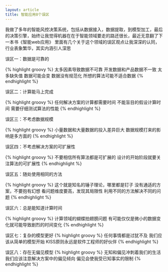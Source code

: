 ```yaml
---
layout: article
title: 智能应用8个误区
---
```

我做了多年的智能风控决策系统，包括从数据接入，数据提取，到模型加工，最后的决策引擎，始终让我觉得机器在在于智能领域要走的路还很长，最近无意翻了下一本书《智能web应用》
里面有几个关于这个领域的误区观点让我深深的认同，行业表象繁华，其实内涵引人深思

误区一：数据是可靠的

{% highlight groovy %}
太多因素导致数据不可靠
开发数据和产品数据不一致
太多缺失值
数据可能会变
数据没有规范化
所想的算法可能不适合数据
{% endhighlight %}

误区二：计算能马上完成

{% highlight groovy %}
任何解决方案的计算都需要时间
不能盲目的假设计算时间
需要仔细测试算法的性能
{% endhighlight %}


误区三：不考虑数据规模

{% highlight groovy %}
小量数据和大量数据的投入差异巨大
数据规模打来的影响是多方面的
{% endhighlight %}


误区四：不考虑解决方案的可扩展性

{% highlight groovy %}
不要相信所有算法都是可扩展的
设计的开始阶段就要关注算法的可扩展性
{% endhighlight %}

误区五：随处使用相同的方法

{% highlight groovy %}
这个就是知名的锤子理论，哪里都是钉子
没有通适的方案，不要抱有幻想
看问题维度要高，发现其局限性
利用不同的方法解决不同的问题
{% endhighlight %}

误区六：总是能知道计算时间

{% highlight groovy %}
计算领域的蝴蝶拍翅膀问题
有可能仅仅是微小的数据变化就可能导致剧烈的时间变化
{% endhighlight %}


误区七：复杂的模型更好
{% highlight groovy %}
任何事情都是过犹不及
我们应该从简单的模型开始
KISS原则永远是软件工程师的好伙伴
{% endhighlight %}


误区八：存在无偏见模型
{% highlight groovy %}
无知和偏见冲刺着我们的生活
我们应该注意解决方案中的偏见倾向
偏见会使我受已知事实的限制
{% endhighlight %}








